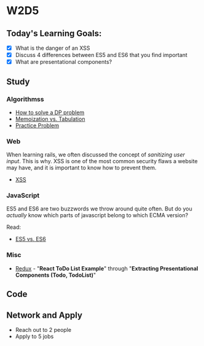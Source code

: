 # W2D5

## Today's Learning Goals:

- [x] What is the danger of an XSS
- [x] Discuss 4 differences between ES5 and ES6 that you find important
- [x] What are presentational components?

## Study

### Algorithmss

* [How to solve a DP problem](https://www.geeksforgeeks.org/solve-dynamic-programming-problem/)
* [Memoization vs. Tabulation](https://www.geeksforgeeks.org/tabulation-vs-memoizatation/)
* [Practice Problem](https://www.geeksforgeeks.org/ugly-numbers/)

### Web

When learning rails, we often discussed the concept of _sanitizing user input_. This is why. XSS is one of the most common security flaws a website may have, and it is important to know how to prevent them. 

* [XSS](https://www.acunetix.com/websitesecurity/cross-site-scripting/)

### JavaScript

ES5 and ES6 are two buzzwords we throw around quite often. But do you _actually_ know which parts of javascript belong to which ECMA version?

Read: 
* [ES5 vs. ES6](https://medium.freecodecamp.org/5-javascript-bad-parts-that-are-fixed-in-es6-c7c45d44fd81)

### Misc

* [Redux](https://egghead.io/courses/getting-started-with-redux) - "**React ToDo List Example**" through "**Extracting Presentational Components (Todo, TodoList)**"

## Code

## Network and Apply

* Reach out to 2 people
* Apply to 5 jobs
